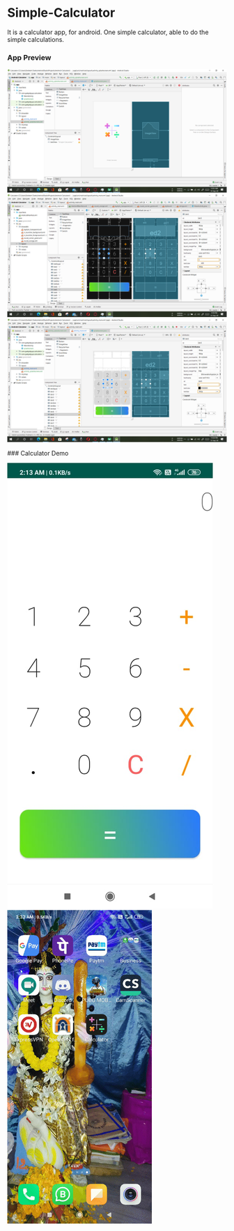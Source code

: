 # Simple-Calculator
It is a calculator app, for android. One simple calculator, able to do the simple calculations.

### App Preview
<p>
  <img src='https://github.com/Sneheshdutta/Android-Calculator/blob/master/APP%20Preview/Screenshot%20(486).png'>
  <img src='https://github.com/Sneheshdutta/Android-Calculator/blob/master/APP%20Preview/Screenshot%20(481).png'>
  <img src='https://github.com/Sneheshdutta/Android-Calculator/blob/master/APP%20Preview/Screenshot%20(484).png'>
  </p>
### Calculator Demo
<p>
  <img src='https://github.com/Sneheshdutta/Android-Calculator/blob/master/APP%20Preview/final%20blank.jpeg'>
  <img src='https://github.com/Sneheshdutta/Android-Calculator/blob/master/APP%20Preview/cal.gif'>
  </p>
  

